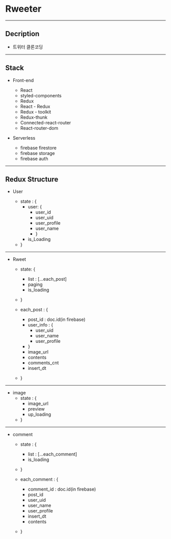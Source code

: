 # Rweeter

---

## Decription

- 트위터 클론코딩

---

## Stack

- Front-end

  - React
  - styled-components
  - Redux
  - React - Redux
  - Redux - toolkit
  - Redux-thunk
  - Connected-react-router
  - React-router-dom

- Serverless
  - firebase firestore
  - firebase storage
  - firebase auth

---

## Redux Structure

- User

  - state : {
    - user: {
      - user_id
      - user_uid
      - user_profile
      - user_name
      - }
    - is_Loading
  - }

---

- Rweet

  - state: {
    - list : [...each_post]
    - paging
    - is_loading
  - }

  - each_post : {
    - post_id : doc.id(in firebase)
    - user_info : {
      - user_uid
      - user_name
      - user_profile
    - }
    - image_url
    - contents
    - comments_cnt
    - insert_dt
  - }

---

- image
  - state : {
    - image_url
    - preview
    - up_loading
  - }

---

- comment

  - state : {
    - list : [...each_comment]
    - is_loading
  - }

  - each_comment : {
    - comment_id : doc.id(in firebase)
    - post_id
    - user_uid
    - user_name
    - user_profile
    - insert_dt
    - contents
  - }
